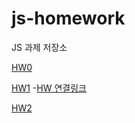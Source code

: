 # js-homework

JS 과제 저장소

[HW0](https://github.com/betteree/js-homework/blob/main/mission00/02.mission.js)

[HW1](https://github.com/betteree/js-homework/blob/main/mission01/naver_login/js/main.js) -[HW 연결링크](https://betteree.github.io/js-homework/mission01/naver_login/index.html)

[HW2](https://github.com/betteree/js-homework/blob/main/mission02/client/js/main.js)
